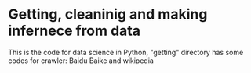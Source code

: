 # Getting, cleaninig and making infernece from data
This is the code for data science in Python, "getting" directory has some codes for crawler: Baidu Baike and wikipedia